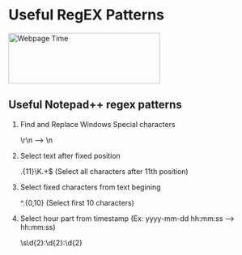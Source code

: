# Useful RegEX Patterns 


<picture>
  <img alt="Webpage Time" src="https://i0.wp.com/digitalfortress.tech/wp-content/uploads/2018/05/regex_horiz.jpg" width="300" height="100">
</picture>


## Useful Notepad++ regex patterns

1. Find and Replace Windows Special characters

    \r\n --> \n

2. Select text after fixed position

    .{11}\K.+$ (Select all characters after 11th position)

3. Select fixed characters from text begining

    ^.{0,10} (Select first 10 characters)

4. Select hour part from timestamp (Ex: yyyy-mm-dd hh:mm:ss --> hh:mm:ss)

   \s\d{2}:\d{2}:\d{2}

